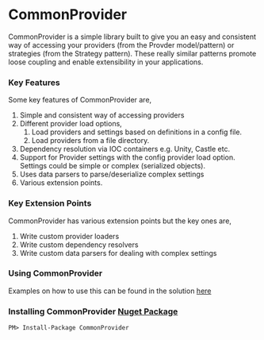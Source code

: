 # CommonProvider

CommonProvider is a simple library built to give you an easy and consistent way of accessing your providers (from the Provder model/pattern) or strategies (from the Strategy pattern). These really similar patterns promote loose coupling and enable extensibility in your applications.

### Key Features
Some key features of CommonProvider are,

1. Simple and consistent way of accessing providers
2. Different provider load options,
    1. Load providers and settings based on definitions in a config file.
    2. Load providers from a file directory.
3. Dependency resolution via IOC containers e.g. Unity, Castle etc.
4. Support for Provider settings with the config provider load option. Settings could be simple or complex (serialized objects).
5. Uses data parsers to parse/deserialize complex settings
6. Various extension points.

### Key Extension Points
CommonProvider has various extension points but the key ones are,

1. Write custom provider loaders
2. Write custom dependency resolvers
3. Write custom data parsers for dealing with complex settings

### Using CommonProvider
Examples on how to use this can be found in the solution [here](https://github.com/commonprovider/common-provider/tree/master/Examples)

### Installing CommonProvider [Nuget Package](https://www.nuget.org/packages/CommonProvider/)

```
PM> Install-Package CommonProvider
```
